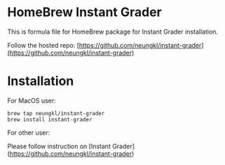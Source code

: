 HomeBrew Instant Grader
====

This is formula file for HomeBrew package for Instant Grader installation.

Follow the hosted repo: [https://github.com/neungkl/instant-grader](https://github.com/neungkl/instant-grader)

# Installation

For MacOS user:

```
brew tap neungkl/instant-grader
brew install instant-grader
```

For other user:

Please follow instruction on [Instant Grader]
(https://github.com/neungkl/instant-grader)